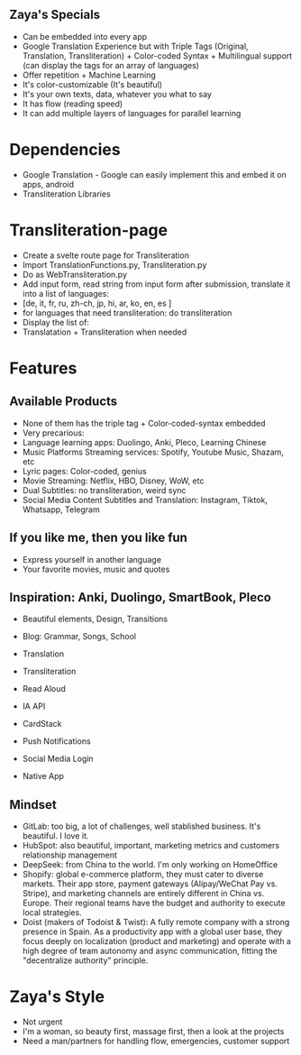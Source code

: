 ## Zaya's Specials

- Can be embedded into every app
- Google Translation Experience but with Triple Tags (Original, Translation, Transliteration) + Color-coded Syntax + Multilingual support (can display the tags for an array of languages)
- Offer repetition + Machine Learning
- It's color-customizable (It's beautiful)
- It's your own texts, data, whatever you what to say
- It has flow (reading speed)
- It can add multiple layers of languages for parallel learning

# Dependencies

- Google Translation - Google can easily implement this and embed it on apps, android
- Transliteration Libraries

# Transliteration-page

- Create a svelte route page for Transliteration
- Import TranslationFunctions.py, Transliteration.py
- Do as WebTransliteration.py
- Add input form, read string from input form after submission, translate it into a list of languages:
- [de, it, fr, ru, zh-ch, jp, hi, ar, ko, en, es ]
- for languages that need transliteration: do transliteration
- Display the list of:
- Translatation + Transliteration when needed

# Features

## Available Products

- None of them has the triple tag + Color-coded-syntax embedded
- Very precarious:
- Language learning apps: Duolingo, Anki, Pleco, Learning Chinese
- Music Platforms Streaming services: Spotify, Youtube Music, Shazam, etc
- Lyric pages: Color-coded, genius
- Movie Streaming: Netflix, HBO, Disney, WoW, etc
- Dual Subtitles: no transliteration, weird sync
- Social Media Content Subtitles and Translation: Instagram, Tiktok, Whatsapp, Telegram

## If you like me, then you like fun

- Express yourself in another language
- Your favorite movies, music and quotes

## Inspiration: Anki, Duolingo, SmartBook, Pleco

- Beautiful elements, Design, Transitions
- Blog: Grammar, Songs, School
- Translation
- Transliteration
- Read Aloud
- IA API
- CardStack

- Push Notifications
- Social Media Login
- Native App

## Mindset

- GitLab: too big, a lot of challenges, well stablished business. It's beautiful. I love it.
- HubSpot: also beautiful, important, marketing metrics and customers relationship management
- DeepSeek: from China to the world. I'm only working on HomeOffice
- Shopify: global e-commerce platform, they must cater to diverse markets. Their app store, payment gateways (Alipay/WeChat Pay vs. Stripe), and marketing channels are entirely different in China vs. Europe. Their regional teams have the budget and authority to execute local strategies.
- Doist (makers of Todoist & Twist): A fully remote company with a strong presence in Spain. As a productivity app with a global user base, they focus deeply on localization (product and marketing) and operate with a high degree of team autonomy and async communication, fitting the "decentralize authority" principle.

# Zaya's Style

- Not urgent
- I'm a woman, so beauty first, massage first, then a look at the projects
- Need a man/partners for handling flow, emergencies, customer support
